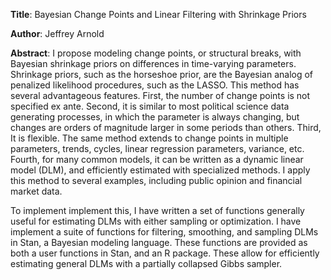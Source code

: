 **Title**: Bayesian Change Points and Linear Filtering with Shrinkage Priors

**Author**: Jeffrey Arnold

**Abstract**:  I propose modeling change points, or structural breaks, with Bayesian
shrinkage priors  on differences in time-varying parameters.  Shrinkage priors,
such as the horseshoe prior, are the Bayesian analog of penalized likelihood
procedures, such as the LASSO. This method has several advantageous features.
First, the number of change points is not specified ex ante. Second, it is
similar to most political science data generating processes, in which the
parameter is always changing, but changes are orders of magnitude larger in some
periods than others. Third, It is flexible. The same method extends to change
points in multiple parameters, trends, cycles, linear regression parameters, variance, etc.
Fourth, for many common models, it can be written as a dynamic linear
model (DLM), and efficiently estimated with specialized methods. I apply
this method to several examples, including public opinion and financial market
data.

To implement implement this, I have written a set of functions generally useful for
estimating DLMs with either sampling or optimization. I have implement a suite of functions for filtering, smoothing, and sampling DLMs in Stan, a Bayesian modeling language. These functions are provided as both a
user functions in Stan, and an R package. These allow for efficiently estimating general DLMs with a partially collapsed Gibbs sampler.
